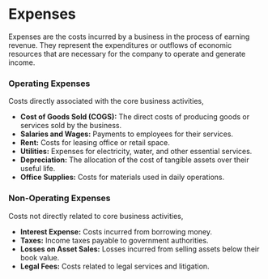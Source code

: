 # Expenses

Expenses are the costs incurred by a business in the process of earning revenue. They represent the expenditures or outflows of economic resources that are necessary for the company to operate and generate income.&#x20;

### Operating Expenses

Costs directly associated with the core business activities,&#x20;

* **Cost of Goods Sold (COGS):** The direct costs of producing goods or services sold by the business.
* **Salaries and Wages:** Payments to employees for their services.
* **Rent:** Costs for leasing office or retail space.
* **Utilities:** Expenses for electricity, water, and other essential services.
* **Depreciation:** The allocation of the cost of tangible assets over their useful life.
* **Office Supplies:** Costs for materials used in daily operations.

### Non-Operating Expenses

Costs not directly related to core business activities,&#x20;

* **Interest Expense:** Costs incurred from borrowing money.
* **Taxes:** Income taxes payable to government authorities.
* **Losses on Asset Sales:** Losses incurred from selling assets below their book value.
* **Legal Fees:** Costs related to legal services and litigation.

